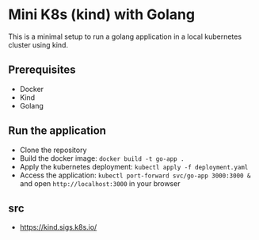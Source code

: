 # Mini K8s (kind) with Golang

This is a minimal setup to run a golang application in a local kubernetes cluster using kind.

## Prerequisites

- Docker
- Kind
- Golang

## Run the application

- Clone the repository
- Build the docker image: `docker build -t go-app .`
- Apply the kubernetes deployment: `kubectl apply -f deployment.yaml`
- Access the application: `kubectl port-forward svc/go-app 3000:3000 &` and open `http://localhost:3000` in your browser

## src

- https://kind.sigs.k8s.io/
